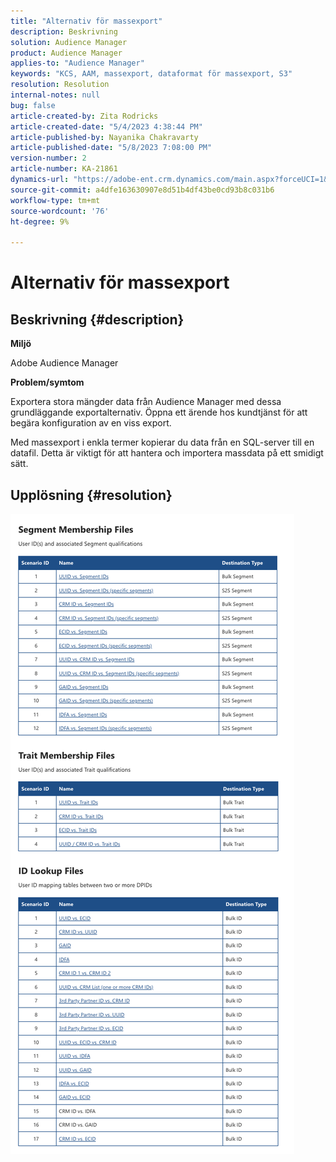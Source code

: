 ```yaml
---
title: "Alternativ för massexport"
description: Beskrivning
solution: Audience Manager
product: Audience Manager
applies-to: "Audience Manager"
keywords: "KCS, AAM, massexport, dataformat för massexport, S3"
resolution: Resolution
internal-notes: null
bug: false
article-created-by: Zita Rodricks
article-created-date: "5/4/2023 4:38:44 PM"
article-published-by: Nayanika Chakravarty
article-published-date: "5/8/2023 7:08:00 PM"
version-number: 2
article-number: KA-21861
dynamics-url: "https://adobe-ent.crm.dynamics.com/main.aspx?forceUCI=1&pagetype=entityrecord&etn=knowledgearticle&id=15a6f31e-9aea-ed11-a7c6-6045bd0061cb"
source-git-commit: a4dfe163630907e8d51b4df43be0cd93b8c031b6
workflow-type: tm+mt
source-wordcount: '76'
ht-degree: 9%

---
```


# Alternativ för massexport

## Beskrivning {#description}


<b>Miljö </b>

Adobe Audience Manager

<b>Problem/symtom</b>

Exportera stora mängder data från Audience Manager med dessa grundläggande exportalternativ. Öppna ett ärende hos kundtjänst för att begära konfiguration av en viss export.

Med massexport i enkla termer kopierar du data från en SQL-server till en datafil. Detta är viktigt för att hantera och importera massdata på ett smidigt sätt.


## Upplösning {#resolution}


![](assets/2c0f443a-d2d7-ed11-a7c7-6045bd006268.png)
